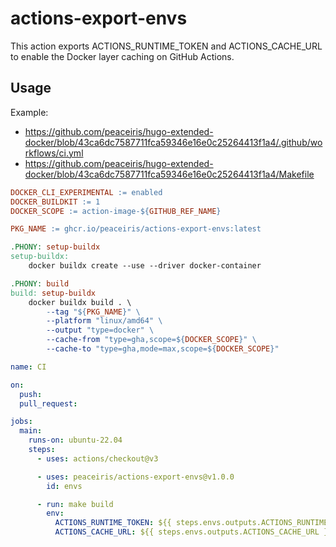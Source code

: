 # actions-export-envs

This action exports ACTIONS_RUNTIME_TOKEN and ACTIONS_CACHE_URL to enable the Docker layer caching on GitHub Actions.


## Usage

Example:

- https://github.com/peaceiris/hugo-extended-docker/blob/43ca6dc7587711fca59346e16e0c25264413f1a4/.github/workflows/ci.yml
- https://github.com/peaceiris/hugo-extended-docker/blob/43ca6dc7587711fca59346e16e0c25264413f1a4/Makefile

```Makefile
DOCKER_CLI_EXPERIMENTAL := enabled
DOCKER_BUILDKIT := 1
DOCKER_SCOPE := action-image-${GITHUB_REF_NAME}

PKG_NAME := ghcr.io/peaceiris/actions-export-envs:latest

.PHONY: setup-buildx
setup-buildx:
	docker buildx create --use --driver docker-container

.PHONY: build
build: setup-buildx
	docker buildx build . \
		--tag "${PKG_NAME}" \
		--platform "linux/amd64" \
		--output "type=docker" \
		--cache-from "type=gha,scope=${DOCKER_SCOPE}" \
		--cache-to "type=gha,mode=max,scope=${DOCKER_SCOPE}"
```

```yaml
name: CI

on:
  push:
  pull_request:

jobs:
  main:
    runs-on: ubuntu-22.04
    steps:
      - uses: actions/checkout@v3

      - uses: peaceiris/actions-export-envs@v1.0.0
        id: envs

      - run: make build
        env:
          ACTIONS_RUNTIME_TOKEN: ${{ steps.envs.outputs.ACTIONS_RUNTIME_TOKEN }}
          ACTIONS_CACHE_URL: ${{ steps.envs.outputs.ACTIONS_CACHE_URL }}
```
